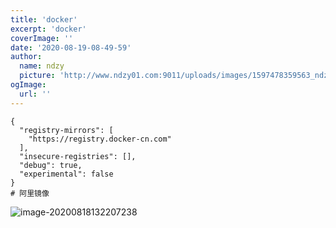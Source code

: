 ```yaml
---
title: 'docker'
excerpt: 'docker'
coverImage: ''
date: '2020-08-19-08-49-59'
author:
  name: ndzy
  picture: 'http://www.ndzy01.com:9011/uploads/images/1597478359563_ndzy.png'
ogImage:
  url: ''
---
```


```
{
  "registry-mirrors": [
    "https://registry.docker-cn.com"
  ],
  "insecure-registries": [],
  "debug": true,
  "experimental": false
}
# 阿里镜像
```

![image-20200818132207238](http://www.ndzy01.com:9011/uploads/images/1597728127376_image-20200818132207238.png)
